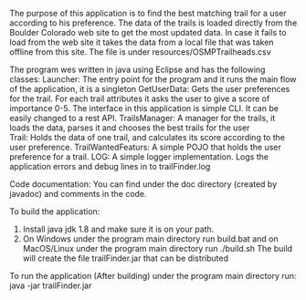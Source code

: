 The purpose of this application is to find the best matching trail for a user according to his preference. 
The data of the trails is loaded directly from the Boulder Colorado web site to get the most updated data.
In case it fails to load from the web site it takes the data from a local file that was taken offline from this site.
The file is under resources/OSMPTrailheads.csv

The program wes written in java using Eclipse and has the following classes:
Launcher: The entry point for the program and it runs the main flow of the application, it is a singleton
GetUserData: Gets the user preferences for the trail. For each trail attributes it asks the user to give a score of importance
0-5. The interface in this application is simple CLI. It can be easily changed to a rest API. 
TrailsManager: A manager for the trails, it loads the data, parses it and chooses the best trails for the user  
Trail: Holds the data of one trail, and calculates its score according to the user preference.
TrailWantedFeaturs: A simple POJO that holds the user preference for a trail.
LOG: A simple logger implementation. Logs the application errors and debug lines in to trailFinder.log

Code documentation: You can find under the doc directory (created by javadoc) and comments in the code.

To build the application:
1. Install java jdk 1.8 and make sure it is on your path.
2. On Windows under the program main directory run build.bat and on MacOS/Linux under the program main directory run ./build.sh 
The build will create the file trailFinder.jar that can be distributed

To run the application (After building) under the program main directory run: 
java -jar trailFinder.jar

